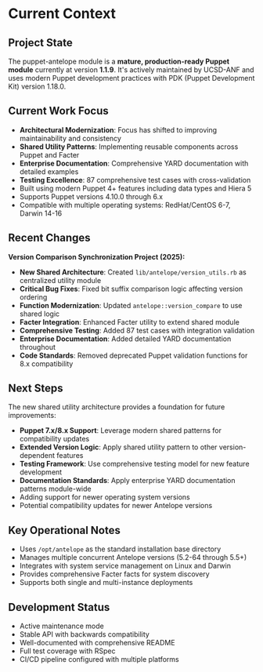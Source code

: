 # Current Context

## Project State
The puppet-antelope module is a **mature, production-ready Puppet module** currently at version **1.1.9**. It's actively maintained by UCSD-ANF and uses modern Puppet development practices with PDK (Puppet Development Kit) version 1.18.0.

## Current Work Focus
- **Architectural Modernization**: Focus has shifted to improving maintainability and consistency
- **Shared Utility Patterns**: Implementing reusable components across Puppet and Facter
- **Enterprise Documentation**: Comprehensive YARD documentation with detailed examples
- **Testing Excellence**: 87 comprehensive test cases with cross-validation
- Built using modern Puppet 4+ features including data types and Hiera 5
- Supports Puppet versions 4.10.0 through 6.x
- Compatible with multiple operating systems: RedHat/CentOS 6-7, Darwin 14-16

## Recent Changes
**Version Comparison Synchronization Project (2025):**
- **New Shared Architecture**: Created `lib/antelope/version_utils.rb` as centralized utility module
- **Critical Bug Fixes**: Fixed bit suffix comparison logic affecting version ordering
- **Function Modernization**: Updated `antelope::version_compare` to use shared logic
- **Facter Integration**: Enhanced Facter utility to extend shared module
- **Comprehensive Testing**: Added 87 test cases with integration validation
- **Enterprise Documentation**: Added detailed YARD documentation throughout
- **Code Standards**: Removed deprecated Puppet validation functions for 8.x compatibility

## Next Steps
The new shared utility architecture provides a foundation for future improvements:
- **Puppet 7.x/8.x Support**: Leverage modern shared patterns for compatibility updates
- **Extended Version Logic**: Apply shared utility pattern to other version-dependent features
- **Testing Framework**: Use comprehensive testing model for new feature development
- **Documentation Standards**: Apply enterprise YARD documentation patterns module-wide
- Adding support for newer operating system versions
- Potential compatibility updates for newer Antelope versions

## Key Operational Notes
- Uses `/opt/antelope` as the standard installation base directory
- Manages multiple concurrent Antelope versions (5.2-64 through 5.5+)
- Integrates with system service management on Linux and Darwin
- Provides comprehensive Facter facts for system discovery
- Supports both single and multi-instance deployments

## Development Status
- Active maintenance mode
- Stable API with backwards compatibility
- Well-documented with comprehensive README
- Full test coverage with RSpec
- CI/CD pipeline configured with multiple platforms